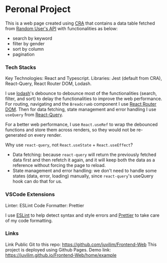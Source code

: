 # Peronal Project

This is a web page created using [CRA](https://create-react-app.dev/) that contains a data table fetched from [Random User's API](https://randomuser.me/documentation) with functionalities as below:

- search by keyword
- filter by gender
- sort by column
- pagination

### Tech Stacks

Key Technologies: React and Typescript.
Libraries: Jest (default from CRA), React-Query, React Router DOM, Lodash.

I use [lodash](https://lodash.com/)'s debounce to debounce most of the functionalities (search, filter, and sort) to delay the functionalities to improve the web performance. For routing, navigating and the `Breadcrumb` component I use [React Router DOM](https://reactrouterdotcom.fly.dev/docs/en/v6). Then for data fetching, state management and error handling I use `useQuery` from [React-Query](https://react-query.tanstack.com/).

For a better web performance, I use `React.useRef` to wrap the debounced functions and store them across renders, so they would not be re-generated on every render.

Why use `react-query`, not `React.useState` + `React.useEffect`?

- Data fetching: because `react-query` will return the previously fetched data first and then refetch it again, and it will keep both the data as a reference without forcing the page to reload.
- State management and error handling: we don't need to handle some states (data, error, loading) manually, since `react-query`'s useQuery hook can do that for us.

### VSCode Extensions

Linter: ESLint
Code Formatter: Prettier

I use [ESLint](https://eslint.org/) to help detect syntax and style errors and [Prettier](https://prettier.io/) to take care of my code formatting.

### Links

Link Public Git to this repo: https://github.com/juvilim/Frontend-Web
This project is deployed using Github Pages. Demo link: https://juvilim.github.io/Frontend-Web/home/example
